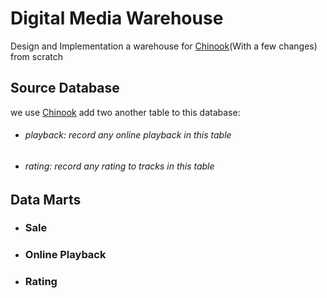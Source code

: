 
# Digital Media Warehouse  

Design and Implementation a warehouse for [Chinook](https://github.com/cwoodruff/ChinookDatabase)(With a few changes) from scratch
## Source Database
we use [Chinook](https://github.com/cwoodruff/ChinookDatabase)
add two another table to this database:
-   ###### playback: record any online playback in this table
-   ###### rating: record any rating to tracks in this table

## Data Marts
*   ### Sale
*   ### Online Playback
*   ### Rating
